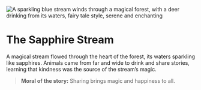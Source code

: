 ![A sparkling blue stream winds through a magical forest, with a deer drinking from its waters, fairy tale style, serene and enchanting](/static/images/Stories/the-sapphire-stream.png)

# The Sapphire Stream

A magical stream flowed through the heart of the forest, its waters sparkling like sapphires. Animals came from far and wide to drink and share stories, learning that kindness was the source of the stream’s magic.

> **Moral of the story:** Sharing brings magic and happiness to all.
